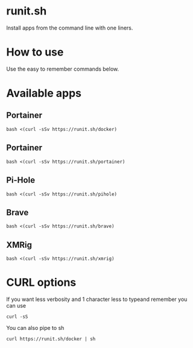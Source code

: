 # runit.sh
Install apps from the command line with one liners.

# How to use
Use the easy to remember commands below.

# Available apps
## Portainer
```
bash <(curl -sSv https://runit.sh/docker)
```
## Portainer
```
bash <(curl -sSv https://runit.sh/portainer)
```
## Pi-Hole
```
bash <(curl -sSv https://runit.sh/pihole)
````  
## Brave
```
bash <(curl -sSv https://runit.sh/brave)
````  
## XMRig
```
bash <(curl -sSv https://runit.sh/xmrig)
````  
# CURL options
If you want less verbosity and 1 character less to typeand remember you can use
```
curl -sS
```
You can also pipe to sh
```
curl https://runit.sh/docker | sh
